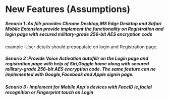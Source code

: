 # New Features (Assumptions)

##### Senario 1 :*As fillr provides Chrome Desktop,MS Edge Desktop and Safari Mobile Extension provide implement the functionality on Registration and login page with secured military-grade 256-bit AES encryption code*
 example :User details should prepopulate on login and Registration page.
##### Senario 2 :*Provide Voice Activation autofillr on the Login page and registration page with help of  Siri,Goggle home along with secured military-grade 256-bit AES encryption code. The same feature can ne implemented with Google,Facebook and Apple signin page.*
##### Senario 3 : *Implement for Mobile App's devices with FaceID ie,facial recognition or Fingerprint touch on Login* 









